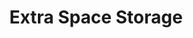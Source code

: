 ---
title: "Extra Space Storage"
url: /columbia/extra-space-storage-old-columbia-road/
shop: storage rental
---